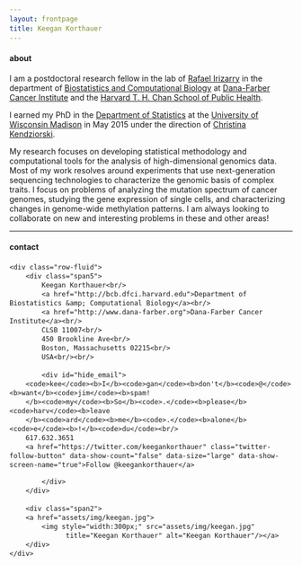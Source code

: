 ```yaml
---
layout: frontpage
title: Keegan Korthauer
---
```


#### about 

I am a postdoctoral research fellow in the lab of [Rafael Irizarry](http://rafalab.dfci.harvard.edu) in the department of [Biostatistics and Computational Biology](http://bcb.dfci.harvard.edu) at [Dana-Farber Cancer Institute](http://www.dana-farber.org) and the [Harvard T. H. Chan School of Public Health](http://www.hsph.harvard.edu). 

I earned my PhD in the [Department of Statistics](http://www.stat.wisc.edu/) at the [University of Wisconsin Madison](http://www.wisc.edu) in May 2015 under the direction of [Christina Kendziorski](https://www.biostat.wisc.edu/~kendzior/). 

My research focuses on developing statistical methodology and computational tools for the analysis of high-dimensional genomics data. Most of my work resolves around experiments that use next-generation sequencing technologies to characterize the genomic basis of complex traits. I focus on problems of analyzing the mutation spectrum of cancer genomes, studying the gene expression of single cells, and characterizing changes in genome-wide methylation patterns. I am always looking to collaborate on new and interesting problems in these and other areas!

---

<div class="container">
<h4><a name="contact"></a>contact</h4>

    <div class="row-fluid">
        <div class="span5">
            Keegan Korthauer<br/>
            <a href="http://bcb.dfci.harvard.edu">Department of Biostatistics &amp; Computational Biology</a><br/>
            <a href="http://www.dana-farber.org">Dana-Farber Cancer Institute</a><br/>
            CLSB 11007<br/>
            450 Brookline Ave<br/>
            Boston, Massachusetts 02215<br/>
            USA<br/><br/>

            <div id="hide_email">
        <code>kee</code><b>I</b><code>gan</code><b>don't</b><code>@</code><b>want</b><code>jim</code><b>spam!
        </b><code>my</code><b>So</b><code>.</code><b>please</b><code>harv</code><b>leave
        </b><code>ard</code><b>me</b><code>.</code><b>alone</b><code>e</code><b>!</b><code>du</code><br/>
        617.632.3651
        <a href="https://twitter.com/keegankorthauer" class="twitter-follow-button" data-show-count="false" data-size="large" data-show-screen-name="true">Follow @keegankorthauer</a>
<script>!function(d,s,id){var js,fjs=d.getElementsByTagName(s)[0],p=/^http:/.test(d.location)?'http':'https';if(!d.getElementById(id)){js=d.createElement(s);js.id=id;js.src=p+'://platform.twitter.com/widgets.js';fjs.parentNode.insertBefore(js,fjs);}}(document, 'script', 'twitter-wjs');</script>
            </div>
        </div>

        <div class="span2">
        <a href="assets/img/keegan.jpg">
            <img style="width:300px;" src="assets/img/keegan.jpg"
                  title="Keegan Korthauer" alt="Keegan Korthauer"/></a>
        </div>
    </div>
</div>
